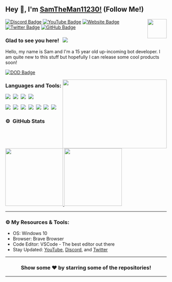 ## Hey 👋, I'm [SamTheMan11230!](https://samtheman.shop) (Follow Me!)

<img align="right" height="60" width="60" alt="" src="https://samtheman.shop/assets/logo.png" />

[![Discord Badge](https://img.shields.io/badge/-Discord-0e76a8?style=flat-square&logo=Discord&logoColor=white)](https://samtheman.shop/discord)
[![YouTube Badge](https://img.shields.io/badge/-YouTube-e02828?style=flat-square&logo=YouTube&logoColor=white)](https://youtube.com/g/samtheman11230)
[![Website Badge](https://img.shields.io/badge/Website-3b5998?style=flat-square&logo=google-chrome&logoColor=white)](https://samtheman.shop)
[![Twitter Badge](https://img.shields.io/badge/-Twitter-00acee?style=flat-square&logo=Twitter&logoColor=white)](https://twitter.com/samtheman11230)
[![GitHub Badge](https://img.shields.io/badge/-GitHub-ffffff?style=flat-square&logo=Github&logoColor=black)](https://github.com/SamTheMan11230)

### Glad to see you here! &nbsp; ![](https://komarev.com/ghpvc/?username=SamTheMan11230&label=Views&color=blue&style=plastic) 

Hello, my name is Sam and I'm a 15 year old up-incoming bot developer. I am quite new to this stuff but hopefully I can release some cool products soon!


[![DOD Badge](https://img.shields.io/badge/TEAM-DEVING%20ON%20DISCORD-17a6ec?style=for-the-badge)](https://github.com/devingondiscord)

<img align="right" height="215" width="325" alt="" src="https://cdn.dribbble.com/users/416610/screenshots/4801105/coding_desk_flat_vector_ui_ux_design_illustration_motion_animation_gif2.gif" />

### Languages and Tools:

![](https://img.shields.io/badge/JavaScript-F7DF1E?style=for-the-badge&logo=javascript&logoColor=black)&nbsp;
![](https://img.shields.io/badge/Node.js-43853D?style=for-the-badge&logo=node.js&logoColor=white)&nbsp;
![](https://img.shields.io/badge/MySQL-00000F?style=for-the-badge&logo=mysql&logoColor=white)&nbsp;
![](https://img.shields.io/badge/Markdown-000000?style=for-the-badge&logo=markdown&logoColor=white)&nbsp;

![](https://img.shields.io/badge/Windows-0078D6?style=for-the-badge&logo=windows&logoColor=white)&nbsp;
![](https://img.shields.io/badge/Linux-d94100?style=for-the-badge&logo=linux&logoColor=white)&nbsp;
![](https://img.shields.io/badge/Discord-7289DA?style=for-the-badge&logo=discord&logoColor=white)&nbsp;
![](https://img.shields.io/badge/PayPal-00457C?style=for-the-badge&logo=paypal&logoColor=white)&nbsp;
![](https://img.shields.io/badge/Spotify-1ED760?&style=for-the-badge&logo=spotify&logoColor=white)&nbsp;
![](https://img.shields.io/badge/GitHub-100000?style=for-the-badge&logo=github&logoColor=white)&nbsp;
![](https://img.shields.io/badge/Steam-000000?style=for-the-badge&logo=steam&logoColor=white)&nbsp;

### ⚙️ &nbsp;GitHub Stats

<p align="left">
<a href="https://github.com/SamTheMan11230">
  <img height="180em" src="https://github-readme-stats-eight-theta.vercel.app/api?username=SamTheMan11230&show_icons=true&theme=react&include_all_commits=true&count_private=true"/>
  <img height="180em" src="https://github-readme-stats-eight-theta.vercel.app/api/top-langs/?username=SamTheMan11230&layout=compact&langs_count=8&theme=react"/>
</a>
</p>

---

### ⚙️ My Resources & Tools:

- OS: Windows 10
- Browser: Brave Browser
- Code Editor: VSCode - The best editor out there
- Stay Updated: [YouTube](https://youtube.com/c/samtheman11230), [Discord](https://samtheman.shop/discord), and [Twitter](https://twitter.com/samtheman11230)

---

<h3 align=center>Show some ❤️ by starring some of the repositories!</h3>

---
